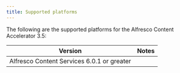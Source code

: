 ```yaml
---
title: Supported platforms
---
```


The following are the supported platforms for the Alfresco Content Accelerator 3.5:

|Version|Notes|
|-------|-----|
|Alfresco Content Services 6.0.1 or greater||


